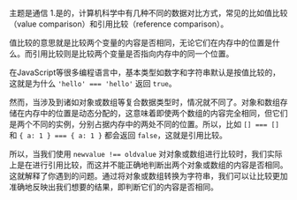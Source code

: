 主题是通信
1.是的，计算机科学中有几种不同的数据对比方式，常见的比如值比较（value comparison）和引用比较（reference comparison）。

值比较的意思就是比较两个变量的内容是否相同，无论它们在内存中的位置是什么。而引用比较则是比较两个变量是否指向内存中的同一个位置。

在JavaScript等很多编程语言中，基本类型如数字和字符串默认是按值比较的，这就是为什么 `'hello' === 'hello'` 返回 `true`。

然而，当涉及到诸如对象或数组等复合数据类型时，情况就不同了。对象和数组存储在内存中的位置是动态分配的，这意味着即使两个数组的内容完全相同，但它们是两个不同的实例，分别占据内存中的两处不同的位置。所以，比如 `[] === []` 和 `{ a: 1 } === { a: 1 }` 都会返回 `false`，这就是引用比较。

所以，当我们使用 `newvalue !== oldvalue` 对对象或数组进行比较时，我们实际上是在进行引用比较，而这并不能正确地判断出两个对象或数组的内容是否相同。这就解释了你遇到的问题。通过将对象或数组转换为字符串，我们可以让比较更加准确地反映出我们想要的结果，即判断它们的内容是否相同。
